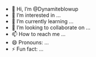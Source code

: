 - 👋 Hi, I’m @Dynamiteblowup
- 👀 I’m interested in ...
- 🌱 I’m currently learning ...
- 💞️ I’m looking to collaborate on ...
- 📫 How to reach me ...
- 😄 Pronouns: ...
- ⚡ Fun fact: ...

<!---
Dynamiteblowup/Dynamiteblowup is a ✨ special ✨ repository because its `README.md` (this file) appears on your GitHub profile.
You can click the Preview link to take a look at your changes.
--->
